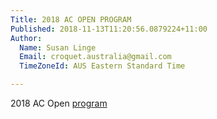 ```yaml
---
Title: 2018 AC OPEN PROGRAM
Published: 2018-11-13T11:20:56.0879224+11:00
Author:
  Name: Susan Linge
  Email: croquet.australia@gmail.com
  TimeZoneId: AUS Eastern Standard Time

---
```

2018 AC Open [program](/2018_Program_Open_AC_Melb_Nov_Final_v2.docx)